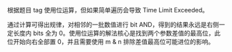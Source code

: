 根据题目 tag 使用位运算，但如果简单遍历会导致 Time Limit Exceeded。

通过计算可得出规律，对相邻的一批数值进行 bit AND，得到的结果永远是右侧一定长度内 bits 全为 0。使用位运算的解法核心是找到两个参数差值的最高位，此位开始向右全部置 0，并且需要使用 m & n 排除差值最高位可能进位的影响。
